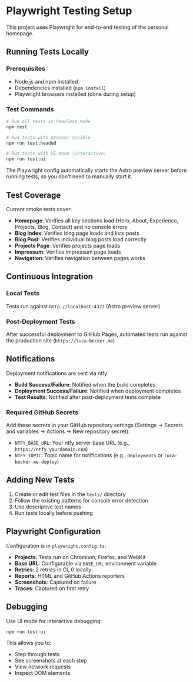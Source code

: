 # Playwright Testing Setup

This project uses Playwright for end-to-end testing of the personal homepage.

## Running Tests Locally

### Prerequisites

- Node.js and npm installed
- Dependencies installed (`npm install`)
- Playwright browsers installed (done during setup)

### Test Commands

```bash
# Run all tests in headless mode
npm test

# Run tests with browser visible
npm run test:headed

# Run tests with UI mode (interactive)
npm run test:ui
```

The Playwright config automatically starts the Astro preview server before running tests, so you don't need to manually start it.

## Test Coverage

Current smoke tests cover:

- **Homepage**: Verifies all key sections load (Hero, About, Experience, Projects, Blog, Contact) and no console errors
- **Blog Index**: Verifies blog page loads and lists posts
- **Blog Post**: Verifies individual blog posts load correctly
- **Projects Page**: Verifies projects page loads
- **Impressum**: Verifies impressum page loads
- **Navigation**: Verifies navigation between pages works

## Continuous Integration

### Local Tests

Tests run against `http://localhost:4321` (Astro preview server)

### Post-Deployment Tests

After successful deployment to GitHub Pages, automated tests run against the production site (`https://luca-becker.me`)

## Notifications

Deployment notifications are sent via ntfy:

- **Build Success/Failure**: Notified when the build completes
- **Deployment Success/Failure**: Notified when deployment completes
- **Test Results**: Notified after post-deployment tests complete

### Required GitHub Secrets

Add these secrets in your GitHub repository settings (Settings → Secrets and variables → Actions → New repository secret):

- `NTFY_BASE_URL`: Your ntfy server base URL (e.g., `https://ntfy.yourdomain.com`)
- `NTFY_TOPIC`: Topic name for notifications (e.g., `deployments` or `luca-becker-me-deploy`)

## Adding New Tests

1. Create or edit test files in the `tests/` directory
2. Follow the existing patterns for console error detection
3. Use descriptive test names
4. Run tests locally before pushing

## Playwright Configuration

Configuration is in `playwright.config.ts`:

- **Projects**: Tests run on Chromium, Firefox, and WebKit
- **Base URL**: Configurable via `BASE_URL` environment variable
- **Retries**: 2 retries in CI, 0 locally
- **Reports**: HTML and GitHub Actions reporters
- **Screenshots**: Captured on failure
- **Traces**: Captured on first retry

## Debugging

Use UI mode for interactive debugging:

```bash
npm run test:ui
```

This allows you to:

- Step through tests
- See screenshots at each step
- View network requests
- Inspect DOM elements
